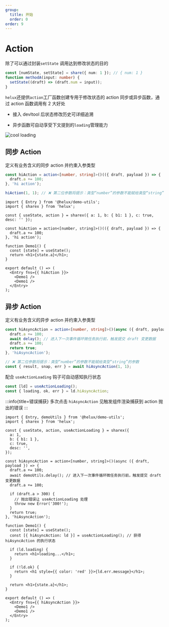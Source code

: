 ```yaml
---
group:
  title: 开始
  order: 0
order: 9
---
```


# Action

除了可以通过封装`setState` 调用达到修改状态的目的

```ts
const [numState, setState] = share({ num: 1 }); // { num: 1 }
function methodA(input: number) {
  setState((draft) => (draft.num = input));
}
```

`helux`还提供`action`工厂函数创建专用于修改状态的 action 同步或异步函数，通过 action 函数调用有 2 大好处

- 接入 devltool 后状态修改历史可详细追溯

- 异步函数可自动享受下文提到的`loading`管理能力

![cool loading](https://tnfe.gtimg.com/image/iu3p7105vx_1699699924785.gif)

## 同步 Action

定义有业务含义的同步 action 并约束入参类型

```ts
const hiAction = action<[number, string]>()(({ draft, payload }) => {
  draft.a += 100;
}, 'hi action');

hiAction(1, 1); // ❌ 第二位参数将提示：类型“number”的参数不能赋给类型“string”的参数
```

```tsx
import { Entry } from '@helux/demo-utils';
import { sharex } from 'helux';

const { useState, action } = sharex({ a: 1, b: { b1: 1 }, c: true, desc: '' });

const hiAction = action<[number, string]>()(({ draft, payload }) => {
  draft.a += 100;
}, 'hi action');

function Demo1() {
  const [state] = useState();
  return <h1>{state.a}</h1>;
}

export default () => (
  <Entry fns={{ hiAction }}>
    <Demo1 />
    <Demo1 />
  </Entry>
);
```

## 异步 Action

定义有业务含义的异步 action 并约束入参类型

```ts
const hiAsyncAction = action<[number, string]>()(async ({ draft, payload }) => {
  draft.a += 100;
  await delay(); // 进入下一次事件循环微任务执行前，触发提交 draft 变更数据
  draft.a += 100;
  return true;
}, 'hiAsyncAction');

// ❌ 第二位参数将提示：类型“number”的参数不能赋给类型“string”的参数
const { result, snap, err } = await hiAsyncAction(1, 1);
```

配合 `useActionLoading` 钩子可自动感知执行状态

```ts
const [ld] = useActionLoading();
const { loading, ok, err } = ld.hiAsyncAction;
```

:::info{title=错误捕获}
多次点击 `hiAsyncAction` 见触发组件渲染捕获到 action 抛出的错误
:::

```tsx
import { Entry, demoUtils } from '@helux/demo-utils';
import { sharex } from 'helux';

const { useState, action, useActionLoading } = sharex({
  a: 1,
  b: { b1: 1 },
  c: true,
  desc: '',
});

const hiAsyncAction = action<[number, string]>()(async ({ draft, payload }) => {
  draft.a += 100;
  await demoUtils.delay(); // 进入下一次事件循环微任务执行前，触发提交 draft 变更数据
  draft.a += 100;

  if (draft.a > 300) {
    // 抛出错误让 useActionLoading 处理
    throw new Error('300!');
  }
  return true;
}, 'hiAsyncAction');

function Demo1() {
  const [state] = useState();
  const [{ hiAsyncAction: ld }] = useActionLoading(); // 获得 hiAsyncAction 的执行状态

  if (ld.loading) {
    return <h1>loading...</h1>;
  }

  if (!ld.ok) {
    return <h1 style={{ color: 'red' }}>{ld.err.message}</h1>;
  }

  return <h1>{state.a}</h1>;
}

export default () => (
  <Entry fns={{ hiAsyncAction }}>
    <Demo1 />
    <Demo1 />
  </Entry>
);
```
